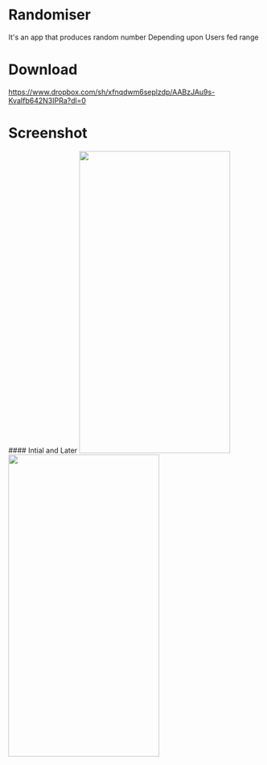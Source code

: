 # Randomiser

It's an app that produces random number Depending upon Users fed range

# Download

https://www.dropbox.com/sh/xfnqdwm6seplzdp/AABzJAu9s-KvaIfb642N3IPRa?dl=0

# Screenshot

<p>
 #### Intial and Later
  
 <img src="https://user-images.githubusercontent.com/56636039/87731027-0ac0c600-c7e7-11ea-8e5d-4f2aaa46bee6.jpg" width=300 height=600>

 <img src="https://user-images.githubusercontent.com/56636039/87731022-08f70280-c7e7-11ea-93b9-bc1c245e4563.jpg" width=300 height=600>



</p>
